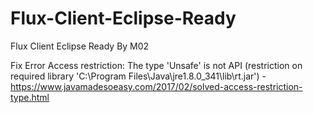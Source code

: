 # Flux-Client-Eclipse-Ready
Flux Client Eclipse Ready By M02

Fix Error Access restriction: The type 'Unsafe' is not API (restriction on required library 'C:\Program Files\Java\jre1.8.0_341\lib\rt.jar') - https://www.javamadesoeasy.com/2017/02/solved-access-restriction-type.html
